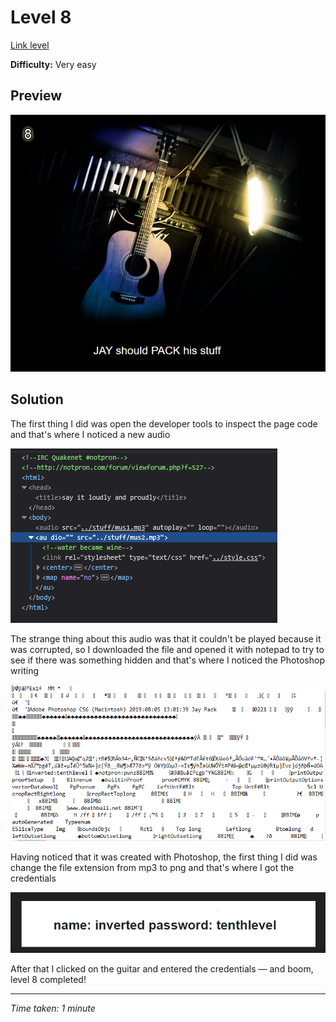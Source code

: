 # Level 8

[Link level](https://www.deathball.net/notpron/sdrawkcab/rediar.htm)

**Difficulty:** Very easy

## Preview
![Level 8](../images/level8.png)

## Solution
The first thing I did was open the developer tools to inspect the page code and that's where I noticed a new audio

![Level 8 inspected](../images/level8_inspected.png)

The strange thing about this audio was that it couldn't be played because it was corrupted, so I downloaded the file and opened it with notepad to try to see if there was something hidden and that's where I noticed the Photoshop writing

![Level 8 audio in notepad](../images/level8_audio_text.png)

Having noticed that it was created with Photoshop, the first thing I did was change the file extension from mp3 to png and that's where I got the credentials

![Level 8 credentials](../images/level8_credentials.png)

After that I clicked on the guitar and entered the credentials — and boom, level 8 completed!

---


_Time taken: 1 minute_
